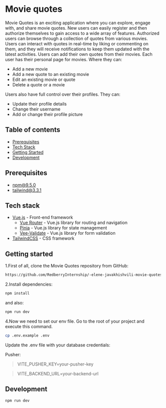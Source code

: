 # Movie quotes

Movie Quotes is an exciting application where you can explore, engage with, and share movie quotes. New users can easily register and then authorize themselves to gain access to a wide array of features. Authorized users can browse through a collection of quotes from various movies. Users can interact with quotes in real-time by liking or commenting on them, and they will receive notifications to keep them updated with the latest activities.
Users can add their own quotes from their movies. Each user has their personal page for movies. Where they can:
-   Add a new movie
-   Add a new quote to an existing movie
-   Edit an existing movie or quote
-   Delete a quote or a movie

Users also have full control over their profiles. They can:
-   Update their profile details
-   Change their username
-   Add or change their profile picture

## Table of contents
- [Prerequisites](#prerequisites)
- [Tech Stack](#tech-stack)
- [Getting Started](#getting-started)
- [Development](#development)

## Prerequisites
- npm@9.5.0
- tailwind@3.3.1

## Tech stack
- [Vue.js](https://vuejs.org/) - Front-end framework 
	- [Vue Router](https://router.vuejs.org/) - Vue.js library for routing and navigation 
	- [Pinia](https://pinia.vuejs.org/) - Vue.js library for state management 		   	
	- [Vee-Validate](https://vee-validate.logaretm.com/v4/) - Vue.js library for form validation 
- [TailwindCSS](https://tailwindcss.com/docs/installation) - CSS framework


## Getting started

1.First of all, clone the Movie Quotes repository from GitHub:

```bash
https://github.com/RedberryInternship/-elene-javakhishvili-movie-quotes-front.git
```
2.Install dependencies:

```bash
npm install
```
and also:

```bash
npm run dev
```
4.Now we need to set our env file. Go to the root of your project and execute this command.
```bash
cp .env.example .env
```
Update the .env file with your database credentials:

Pusher:
>VITE_PUSHER_KEY=your-pusher-key

>VITE_BACKEND_URL=your-backend-url

## Development
```bash
npm run dev
```